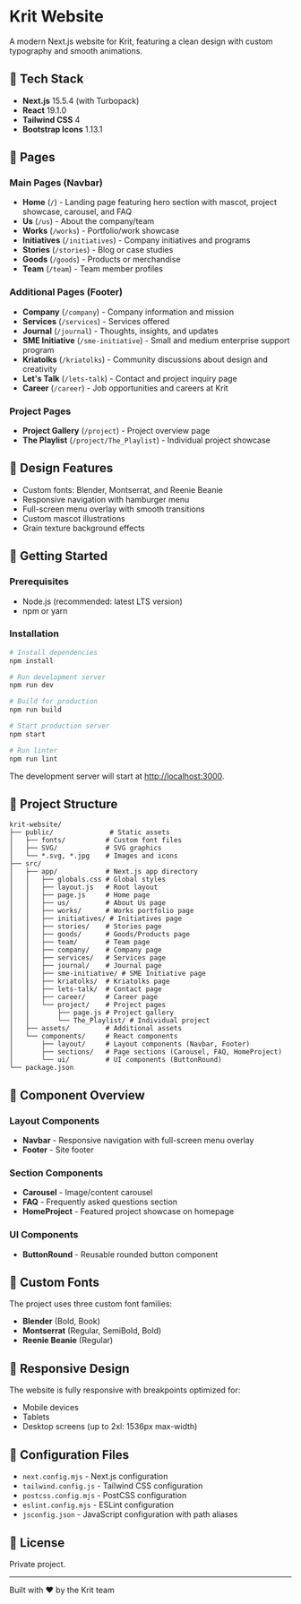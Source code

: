# Krit Website

A modern Next.js website for Krit, featuring a clean design with custom typography and smooth animations.

## 🚀 Tech Stack

- **Next.js** 15.5.4 (with Turbopack)
- **React** 19.1.0
- **Tailwind CSS** 4
- **Bootstrap Icons** 1.13.1

## 📄 Pages

### Main Pages (Navbar)

- **Home** (`/`) - Landing page featuring hero section with mascot, project showcase, carousel, and FAQ
- **Us** (`/us`) - About the company/team
- **Works** (`/works`) - Portfolio/work showcase
- **Initiatives** (`/initiatives`) - Company initiatives and programs
- **Stories** (`/stories`) - Blog or case studies
- **Goods** (`/goods`) - Products or merchandise
- **Team** (`/team`) - Team member profiles

### Additional Pages (Footer)

- **Company** (`/company`) - Company information and mission
- **Services** (`/services`) - Services offered
- **Journal** (`/journal`) - Thoughts, insights, and updates
- **SME Initiative** (`/sme-initiative`) - Small and medium enterprise support program
- **Kriatolks** (`/kriatolks`) - Community discussions about design and creativity
- **Let's Talk** (`/lets-talk`) - Contact and project inquiry page
- **Career** (`/career`) - Job opportunities and careers at Krit

### Project Pages

- **Project Gallery** (`/project`) - Project overview page
- **The Playlist** (`/project/The_Playlist`) - Individual project showcase

## 🎨 Design Features

- Custom fonts: Blender, Montserrat, and Reenie Beanie
- Responsive navigation with hamburger menu
- Full-screen menu overlay with smooth transitions
- Custom mascot illustrations
- Grain texture background effects

## 🚦 Getting Started

### Prerequisites

- Node.js (recommended: latest LTS version)
- npm or yarn

### Installation

```bash
# Install dependencies
npm install

# Run development server
npm run dev

# Build for production
npm run build

# Start production server
npm start

# Run linter
npm run lint
```

The development server will start at [http://localhost:3000](http://localhost:3000).

## 📂 Project Structure

```
krit-website/
├── public/              # Static assets
│   ├── fonts/          # Custom font files
│   ├── SVG/            # SVG graphics
│   └── *.svg, *.jpg    # Images and icons
├── src/
│   ├── app/            # Next.js app directory
│   │   ├── globals.css # Global styles
│   │   ├── layout.js   # Root layout
│   │   ├── page.js     # Home page
│   │   ├── us/         # About Us page
│   │   ├── works/      # Works portfolio page
│   │   ├── initiatives/ # Initiatives page
│   │   ├── stories/    # Stories page
│   │   ├── goods/      # Goods/Products page
│   │   ├── team/       # Team page
│   │   ├── company/    # Company page
│   │   ├── services/   # Services page
│   │   ├── journal/    # Journal page
│   │   ├── sme-initiative/ # SME Initiative page
│   │   ├── kriatolks/  # Kriatolks page
│   │   ├── lets-talk/  # Contact page
│   │   ├── career/     # Career page
│   │   └── project/    # Project pages
│   │       ├── page.js # Project gallery
│   │       └── The_Playlist/ # Individual project
│   ├── assets/         # Additional assets
│   └── components/     # React components
│       ├── layout/     # Layout components (Navbar, Footer)
│       ├── sections/   # Page sections (Carousel, FAQ, HomeProject)
│       └── ui/         # UI components (ButtonRound)
└── package.json
```

## 🎯 Component Overview

### Layout Components
- **Navbar** - Responsive navigation with full-screen menu overlay
- **Footer** - Site footer

### Section Components
- **Carousel** - Image/content carousel
- **FAQ** - Frequently asked questions section
- **HomeProject** - Featured project showcase on homepage

### UI Components
- **ButtonRound** - Reusable rounded button component

## 🎨 Custom Fonts

The project uses three custom font families:
- **Blender** (Bold, Book)
- **Montserrat** (Regular, SemiBold, Bold)
- **Reenie Beanie** (Regular)

## 📱 Responsive Design

The website is fully responsive with breakpoints optimized for:
- Mobile devices
- Tablets
- Desktop screens (up to 2xl: 1536px max-width)

## 🔧 Configuration Files

- `next.config.mjs` - Next.js configuration
- `tailwind.config.js` - Tailwind CSS configuration
- `postcss.config.mjs` - PostCSS configuration
- `eslint.config.mjs` - ESLint configuration
- `jsconfig.json` - JavaScript configuration with path aliases

## 📝 License

Private project.

---

Built with ❤️ by the Krit team

